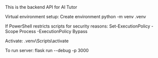 This is the backend API for AI Tutor

Virtual environment setup:
Create environment
python -m venv .venv

If PowerShell restricts scripts for security reasons:
Set-ExecutionPolicy -Scope Process -ExecutionPolicy Bypass

Activate:
.venv\Scripts\activate

To run server:
flask run --debug -p 3000
